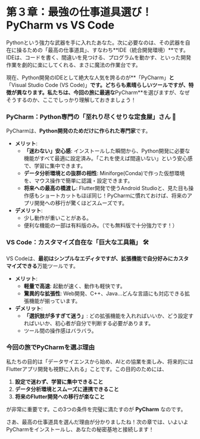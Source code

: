 # 第３章：最強の仕事道具選び！PyCharm vs VS Code

Pythonという強力な武器を手に入れたあなた。次に必要なのは、その武器を自在に操るための「最高の仕事道具」、すなわち**IDE（統合開発環境）**です。IDEは、コードを書く、間違いを見つける、プログラムを動かす、といった開発作業を劇的に楽にしてくれる、まさに魔法の作業台です。

現在、Python開発のIDEとして絶大な人気を誇るのが**「PyCharm」**と**「Visual Studio Code (VS Code)」**です。どちらも素晴らしいツールですが、特徴が異なります。私たちは、今回の旅に最適な**PyCharm**を選びますが、なぜそうするのか、ここでしっかり理解しておきましょう！

### PyCharm：Python専門の「至れり尽くせりな定食屋」さん 🍱

PyCharmは、**Python開発のためだけに作られた専門家**です。

*   **メリット**:
    *   **「迷わない」安心感**: インストールした瞬間から、Python開発に必要な機能がすべて最適に設定済み。「これを使えば間違いない」という安心感で、学習に集中できます。
    *   **データ分析環境との抜群の相性**: Miniforge(Conda)で作った仮想環境を、マウス操作で簡単に認識・設定できます。
    *   **将来への最高の橋渡し**: Flutter開発で使うAndroid Studioと、見た目も操作感もショートカットもほぼ同じ！PyCharmに慣れておけば、将来のアプリ開発への移行が驚くほどスムーズです。
*   **デメリット**:
    *   少し動作が重いことがある。
    *   便利な機能の一部は有料版のみ。（でも無料版で十分強力です！）

### VS Code：カスタマイズ自在な「巨大な工具箱」 🛠️

VS Codeは、**最初はシンプルなエディタですが、拡張機能で自分好みにカスタマイズできる**万能ツールです。

*   **メリット**:
    *   **軽量で高速**: 起動が速く、動作も軽快です。
    *   **驚異的な拡張性**: Web開発、C++、Java…どんな言語にも対応できる拡張機能が揃っています。
*   **デメリット**:
    *   **「選択肢が多すぎて迷う」**: どの拡張機能を入れればいいか、どう設定すればいいか、初心者が自分で判断する必要があります。
    *   ツール間の操作感はバラバラ。

### 今回の旅でPyCharmを選ぶ理由

私たちの目的は「データサイエンスから始め、AIとの協業を楽しみ、将来的にはFlutterアプリ開発も視野に入れる」ことです。この目的のためには、

1.  **設定で迷わず、学習に集中できること**
2.  **データ分析環境とスムーズに連携できること**
3.  **将来のFlutter開発への移行が楽なこと**

が非常に重要です。この3つの条件を完璧に満たすのが **PyCharm** なのです。

さあ、最高の仕事道具を選んだ理由が分かりましたね！次の章では、いよいよPyCharmをインストールし、あなたの秘密基地と接続します！
